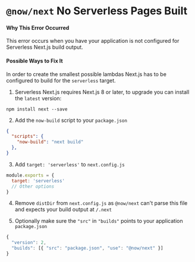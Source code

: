 # `@now/next` No Serverless Pages Built

#### Why This Error Occurred

This error occurs when you have your application is not configured for Serverless Next.js build output.

#### Possible Ways to Fix It

In order to create the smallest possible lambdas Next.js has to be configured to build for the `serverless` target.

1. Serverless Next.js requires Next.js 8 or later, to upgrade you can install the `latest` version:

```
npm install next --save
```

2. Add the `now-build` script to your `package.json`

```json
{
  "scripts": {
    "now-build": "next build"
  },
}
```

3. Add `target: 'serverless'` to `next.config.js`

```js
module.exports = {
  target: 'serverless'
  // Other options
}
```

4. Remove `distDir` from `next.config.js` as `@now/next` can't parse this file and expects your build output at `/.next`


4. Optionally make sure the `"src"` in `"builds"` points to your application `package.json`

```js
{
  "version": 2,
  "builds": [{ "src": "package.json", "use": "@now/next" }]
}
```
